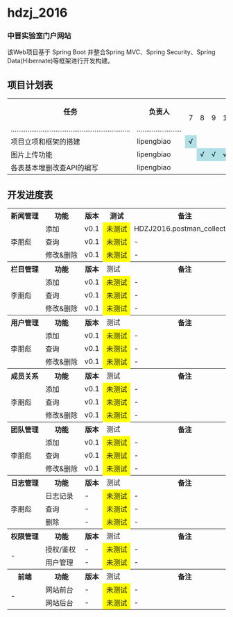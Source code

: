 # hdzj_2016
### 中晋实验室门户网站
该Web项目基于 Spring Boot 并整合Spring MVC、Spring Security、Spring  Data(Hibernate)等框架进行开发构建。

## 项目计划表
<table class = "table">
    <tr>
        <th rowspan = "2">任务</th>
        <th rowspan = "2">负责人</th>
        <th colspan = "20">进度 (月份)</th>
        <th rowspan = "2">备注</th>
    </tr>
    <tr>
        <td>7</td><td>8</td><td>9</td><td>10</td><td>11</td><td>12</td><td>13</td><td>14</td><td>15</td><td>16</td><td>17</td><td>18</td><td>19</td><td>20</td><td>21</td><td>22</td><td>23</td><td>24</td><td>25</td><td>26</td>
    </tr>
    <tr>
            <td>................................................................</td>
            <td>........................</td>
            <td></td><td></td><td></td><td></td><td></td><td></td><td></td><td></td><td></td><td></td><td></td><td></td><td></td><td></td><td></td><td></td><td></td><td></td><td></td><td></td>
            <td>................................................................</td>
    </tr>
    <tr>
        <td>项目立项和框架的搭建</td>
        <td>lipengbiao</td>
        <td bgcolor=PowderBlue>√</td><td></td><td></td><td></td><td></td><td></td><td></td><td></td><td></td><td></td><td></td><td></td><td></td><td></td><td></td><td></td><td></td><td></td><td></td><td></td>
        <td>-</td>
    </tr>
    <tr>
        <td>图片上传功能</td>
        <td>lipengbiao</td>
        <td></td><td bgcolor=PowderBlue>√</td><td bgcolor=PowderBlue>√</td><td bgcolor=PowderBlue>√</td><td></td><td></td><td></td><td></td><td></td><td></td><td></td><td></td><td></td><td></td><td></td><td></td><td></td><td></td><td></td><td></td>
        <td>-</td>
    </tr>
    <tr>
        <td>各表基本增删改查API的编写</td>
        <td>lipengbiao</td>
        <td></td><td></td><td></td><td></td><td bgcolor=PowderBlue>√</td><td bgcolor=PowderBlue>√</td><td bgcolor=PowderBlue>√</td><td bgcolor=PowderBlue>√</td><td bgcolor=PowderBlue>√</td><td></td><td></td><td></td><td></td><td></td><td></td><td></td><td></td><td></td><td></td><td></td>
        <td>-</td>
    </tr>
</table>

## 开发进度表
<table align="center"  style = "white-space: nowrap;">
    <tr>
        <th>新闻管理</th>
        <th>功能</th>
        <th>版本</th>
        <th>测试</th>
        <th>备注</th>
    </tr>
    <tr>
        <td rowspan = "3">李朋彪</td>
        <td>添加</td>
        <td>v0.1</td>
        <td bgcolor= Yellow>未测试</td>
        <td>HDZJ2016.postman_collection</td>
    </tr>
    <tr>
        <td>查询</td>
        <td>v0.1</td>
        <td bgcolor= Yellow>未测试</td>
        <td>-</td>
    </tr>
    <tr>
        <td>修改&删除</td>
        <td>v0.1</td>
        <td bgcolor= Yellow>未测试</td>
        <td>-</td>
    </tr>
        <tr>
        <th>栏目管理</th>
        <th>功能</th>
        <th>版本</th>
        <td>测试</td>
        <th>备注</th>
    </tr>
    <tr>
        <td rowspan = "3">李朋彪</td>
        <td>添加</td>
        <td>v0.1</td>
        <td bgcolor= Yellow>未测试</td>
        <td>-</td>
    </tr>
    <tr>
        <td>查询</td>
        <td>v0.1</td>
        <td bgcolor= Yellow>未测试</td>
        <td>-</td>
    </tr>
    <tr>
        <td>修改&删除</td>
        <td>v0.1</td>
        <td bgcolor= Yellow>未测试</td>
        <td>-</td>
    </tr>
        <tr>
        <th>用户管理</th>
        <th>功能</th>
        <th>版本</th>
        <td>测试</td>
        <th>备注</th>
    </tr>
    <tr>
        <td rowspan = "3">李朋彪</td>
        <td>添加</td>
        <td>v0.1</td>
        <td bgcolor= Yellow>未测试</td>
        <td>-</td>
    </tr>
    <tr>
        <td>查询</td>
        <td>v0.1</td>
        <td bgcolor= Yellow>未测试</td>
        <td>-</td>
    </tr>
    <tr>
        <td>修改&删除</td>
        <td>v0.1</td>
        <td bgcolor= Yellow>未测试</td>
        <td>-</td>
    </tr>
        <tr>
        <th>成员关系</th>
        <th>功能</th>
        <th>版本</th>
        <td>测试</td>
        <th>备注</th>
    </tr>
    <tr>
        <td rowspan = "3">李朋彪</td>
        <td>添加</td>
        <td>v0.1</td>
        <td bgcolor= Yellow>未测试</td>
        <td>-</td>
    </tr>
    <tr>
        <td>查询</td>
        <td>v0.1</td>
        <td bgcolor= Yellow>未测试</td>
        <td>-</td>
    </tr>
    <tr>
        <td>修改&删除</td>
        <td>v0.1</td>
        <td bgcolor= Yellow>未测试</td>
        <td>-</td>
    </tr>
        <tr>
        <th>团队管理</th>
        <th>功能</th>
        <th>版本</th>
        <td>测试</td>
        <th>备注</th>
    </tr>
    <tr>
        <td rowspan = "3">李朋彪</td>
        <td>添加</td>
        <td>v0.1</td>
        <td bgcolor= Yellow>未测试</td>
        <td>-</td>
    </tr>
    <tr>
        <td>查询</td>
        <td>v0.1</td>
        <td bgcolor= Yellow>未测试</td>
        <td>-</td>
    </tr>
    <tr>
        <td>修改&删除</td>
        <td>v0.1</td>
        <td bgcolor= Yellow>未测试</td>
        <td>-</td>
    </tr>
    <tr>
        <th>日志管理</th>
        <th>功能</th>
        <th>版本</th>
        <td>测试</td>
        <th>备注</th>
    </tr>
    <tr>
        <td rowspan = "3">李朋彪</td>
        <td>日志记录</td>
        <td>-</td>
        <td bgcolor= Yellow>未测试</td>
        <td>-</td>
    </tr>
    <tr>
        <td>查询</td>
        <td>-</td>
        <td bgcolor= Yellow>未测试</td>
        <td>-</td>
    </tr>
    <tr>
        <td>删除</td>
        <td>-</td>
        <td bgcolor= Yellow>未测试</td>
        <td>-</td>
    </tr>
    <tr>
        <th>权限管理</th>
        <th>功能</th>
        <th>版本</th>
        <td>测试</td>
        <th>备注</th>
    </tr>
    <tr>
        <td rowspan = "2">-</td>
        <td>授权/鉴权</td>
        <td>-</td>
        <td bgcolor= Yellow>未测试</td>
        <td>-</td>
    </tr>
    <tr>
        <td>用户管理</td>
        <td>-</td>
        <td bgcolor= Yellow>未测试</td>
        <td>-</td>
    </tr>
    <tr>
        <th>前端</th>
        <th>功能</th>
        <th>版本</th>
        <td>测试</td>
        <th>备注</th>
    </tr>
    <tr>
        <td rowspan = "3">-</td>
        <td>网站前台</td>
        <td>-</td>
        <td bgcolor= Yellow>未测试</td>
        <td>-</td>
    </tr>
    <tr>
        <td>网站后台</td>
        <td>-</td>
        <td bgcolor= Yellow>未测试</td>
        <td>-</td>
    </tr>
</table>
